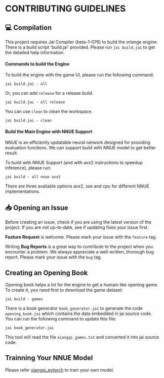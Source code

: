 CONTRIBUTING GUIDELINES
=======================

## 💻 Compilation
This project requires Jai Compiler (beta-1-076) to build the oriange engine. There is a build script 'build.jai' provided. Please run `jai build.jai` to get the detailed help information.

#### Commands to build the Engine

To build the engine with the game UI, please run the following command:
```
jai build.jai - all
```

Or, you can add `release` for a release build.

```
jai build.jai - all release
```

You can use `clean` to clean the workspace.
```
jai build.jai - clean
```


#### Build the Main Engine with NNUE Support

NNUE is an efficiently updatable neural network designed for providing evaluation functions. We can support build with NNUE model to get better result. 

To build with NNUE Support (and with avx2 instructions to speedup inference), please run:
```
jai build - all nnue avx2
```
There are three avaliable options avx2, sse and cpu for different NNUE implementations. 



## 📥 Opening an Issue
Before creating an issue, check if you are using the latest version of the project. If you are not up-to-date, see if updating fixes your issue first.

**Feature Request** is welcome. Please mark your issue with the `feature` tag.

Writing **Bug Reports** is a great way to contribute to the project when you encounter a problem. We always appreciate a well-written, thorough bug report. Please mark your issue with the `bug` tag.



## Creating an Opening Book

Opening book helps a lot for the engine to get a humain like opening game. To create it, you need first to download the game dataset:

```
jai build - games
```

There is a book generator `book_generator.jai` to generate the code `opening_book.jai` which contains the data embedded in jai source code. You can run the following command to update this file:

```
jai book_generator.jai
```
This tool will read the file `xiangqi_games.txt` and converted it into jai source code.


## Trainning Your NNUE Model

Please refer [xiangqi_pytorch](https://github.com/danieltan1517/xiangqi_pytorch) to train your own model.
